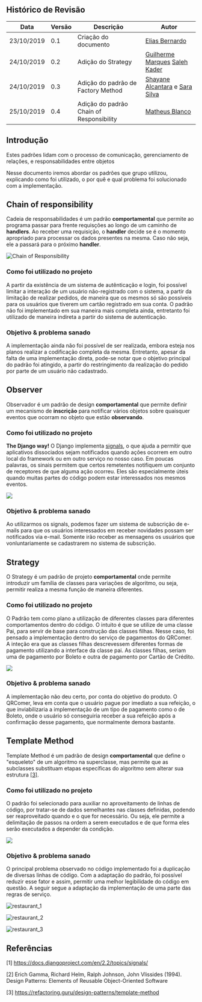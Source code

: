 ## Histórico de Revisão

| Data       | Versão | Descrição                                | Autor                                                                                                 |
| ---------- | ------ | ---------------------------------------- | ----------------------------------------------------------------------------------------------------- |
| 23/10/2019 | 0.1    | Criação do documento                     | [Elias Bernardo](https://github.com/ebmm01)                                                           |
| 24/10/2019 | 0.2    | Adição do Strategy                       | [Guilherme Marques](https://github.com/guilhesme23) [Saleh Kader](https://github.com/devsalula)       |
| 24/10/2019 | 0.3    | Adição do padrão de Factory Method       | [Shayane Alcantara](https://github.com/shayanealcantara) e [Sara Silva](https://github.com/sarasilva) |
| 25/10/2019 | 0.4    | Adição do padrão Chain of Responsibility | [Matheus Blanco](https://github.com/MatheusBlanco)                                                    |

## Introdução

Estes padrões lidam com o processo de comunicação, gerenciamento de relações, e responsabilidades entre objetos

Nesse documento iremos abordar os padrões que grupo utilizou, explicando como foi utilizado, o por quê e qual problema foi solucionado com a implementação.

## Chain of responsibility

Cadeia de responsabilidades é um padrão **comportamental** que permite ao programa passar para frente requisções ao longo de um caminho de **handlers**. Ao receber uma requisição, o **handler** decide se é o momento apropriado para processar os dados presentes na mesma. Caso não seja, ele a passará para o próximo **handler**.

![Chain of Responsibility](../images/patterns/cor.png)

### Como foi utilizado no projeto

A partir da existência de um sistema de autênticação e login, foi possível limitar a interação de um usuário não-registrado com o sistema, a partir da limitação de realizar pedidos, de maneira que os mesmos só são possíveis para os usuários que tiverem um cartão registrado em sua conta. O padrão não foi implementado em sua maneira mais completa ainda, entretanto foi utilizado de maneira indireta a partir do sistema de autenticação.

### Objetivo & problema sanado

A implementação ainda não foi possível de ser realizada, embora esteja nos planos realizar a codificação completa da mesma. Entretanto, apesar da falta de uma implementação direta, pode-se notar que o objetivo principal do padrão foi atingido, a partir do restringimento da realização do pedido por parte de um usuário não cadastrado.

## Observer

Observador é um padrão de design **comportamental** que permite definir um mecanismo de **inscrição** para notificar vários objetos sobre quaisquer eventos que ocorram no objeto que estão **observando**.

### Como foi utilizado no projeto

**The Django way!** O Django implementa [signals](https://docs.djangoproject.com/en/2.2/topics/signals/), o que ajuda a permitir que aplicativos dissociados sejam notificados quando ações ocorrem em outro local do framework ou em outro serviço no nosso caso. Em poucas palavras, os sinais permitem que certos remetentes notifiquem um conjunto de receptores de que alguma ação ocorreu. Eles são especialmente úteis quando muitas partes do código podem estar interessados nos mesmos eventos.

![](http://1.bp.blogspot.com/_qOKUA2GftVM/SjAH5nr8cJI/AAAAAAAAALE/kAGYscUQerc/w1200-h630-p-k-no-nu/django_signal_sender_receiver_association.png)

### Objetivo & problema sanado

Ao utilizarmos os signals, podemos fazer um sistema de subscrição de e-mails para que os usuários interessados em receber novidades possam ser notificados via e-mail. Somente irão receber as mensagens os usuários que vonluntariamente se cadastrarem no sistema de subscrição.

## Strategy

O Strategy é um padrão de projeto **comportamental** onde permite introduzir um família de classes para variações de algoritmo, ou seja, permitir realiza a mesma função de maneira diferentes.

### Como foi utilizado no projeto

O Padrão tem como plano a utilização de diferentes classes para diferentes comportamentos dentro do código. O intuito é que se utilize de uma classe Pai, para servir de base para construção das classes filhas. Nesse caso, foi pensado a implementação dentro do serviço de pagamentos do QRComer. A inteção era que as classes filhas descrevessem diferentes formas de pagamento utilizando a interface da classe pai. As classes filhas, seriam uma de pagamento por Boleto e outra de pagamento por Cartão de Crédito.

![](../../images/patterns/strategyPayment.png)

### Objetivo & problema sanado

A implementação não deu certo, por conta do objetivo do produto. O QRComer, leva em conta que o usuário pague por imediato a sua refeição, o que inviabilizaria a implementação de um tipo de pagamento como o de Boleto, onde o usuário só conseguiria receber a sua refeição após a confirmação desse pagamento, que normalmente demora bastante.

## Template Method

Template Method é um padrão de design **comportamental** que define o "esqueleto" de um algoritmo na superclasse, mas permite que as subclasses substituam etapas específicas do algoritmo sem alterar sua estrutura [[3]](https://refactoring.guru/design-patterns/template-method).

### Como foi utilizado no projeto

O padrão foi selecionado para auxiliar no aproveitamento de linhas de código, por tratar-se de dados semelhantes nas classes definidas, podendo ser reaproveitado quando e o que for necessário. Ou seja, ele permite a delimitação de passos na ordem a serem executados e de que forma eles serão executados a depender da condição.

![](https://raw.githubusercontent.com/fga-desenho-2019-2/Wiki/develop/docs/images/diagramas-uml/class_diagram_restaurant_v2.jpg)

### Objetivo & problema sanado

O principal problema observado no código implementado foi a duplicação de diversas linhas de código. Com a adaptação do padrão, foi possível reduzir esse fator e assim, permitir uma melhor legibilidade do código em questão. A seguir segue a adaptação da implementação de uma parte das regras de serviço.

![restaurant_1](../images/patterns/restaurante_1.png)

![restaurant_2](../images/patterns/restaurant_2.png)

![restaurant_3](../images/patterns/restaurant_3.png)

## Referências

[1] https://docs.djangoproject.com/en/2.2/topics/signals/

[2] Erich Gamma, Richard Helm, Ralph Johnson, John Vlissides (1994). Design Patterns: Elements of Reusable Object-Oriented Software

[3] https://refactoring.guru/design-patterns/template-method

